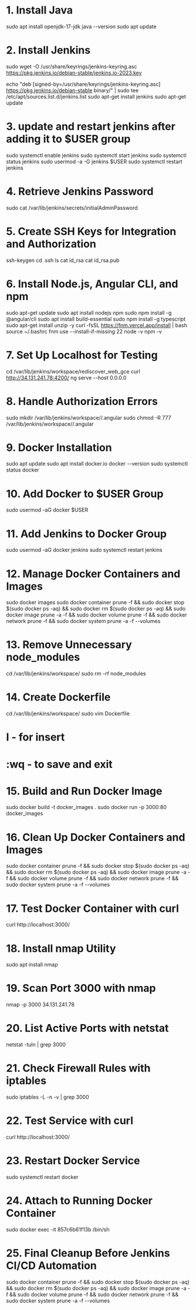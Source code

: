 # 1. Install Java
sudo apt install openjdk-17-jdk
java --version
sudo apt update

# 2. Install Jenkins
sudo wget -O /usr/share/keyrings/jenkins-keyring.asc https://pkg.jenkins.io/debian-stable/jenkins.io-2023.key

echo "deb [signed-by=/usr/share/keyrings/jenkins-keyring.asc] https://pkg.jenkins.io/debian-stable binary/" | sudo tee /etc/apt/sources.list.d/jenkins.list
sudo apt-get install jenkins
sudo apt-get update

# 3. update and restart jenkins after adding it to $USER group
sudo systemctl enable jenkins
sudo systemctl start jenkins
sudo systemctl status jenkins
sudo usermod -a -G jenkins $USER
sudo systemctl restart jenkins

# 4. Retrieve Jenkins Password
sudo cat /var/lib/jenkins/secrets/initialAdminPassword

# 5. Create SSH Keys for Integration and Authorization
ssh-keygen
cd .ssh
ls
cat id_rsa
cat id_rsa.pub

# 6. Install Node.js, Angular CLI, and npm
sudo apt-get update
sudo apt install nodejs npm
sudo npm install -g @angular/cli
sudo apt install build-essential
sudo npm install -g typescript
sudo apt-get install unzip -y
curl -fsSL https://fnm.vercel.app/install | bash
source ~/.bashrc
fnm use --install-if-missing 22
node -v
npm -v

# 7. Set Up Localhost for Testing
cd /var/lib/jenkins/workspace/rediscover_web_gce
curl http://34.131.241.78:4200/
ng serve --host 0.0.0.0

# 8. Handle Authorization Errors
sudo mkdir /var/lib/jenkins/workspace/<directory>/.angular
sudo chmod -R 777 /var/lib/jenkins/workspace/<directory>/.angular

# 9. Docker Installation
sudo apt update
sudo apt install docker.io
docker --version
sudo systemctl status docker

# 10. Add Docker to $USER Group
sudo usermod -aG docker $USER

# 11. Add Jenkins to Docker Group
sudo usermod -aG docker jenkins
sudo systemctl restart jenkins

# 12. Manage Docker Containers and Images
sudo docker images
sudo docker container prune -f && sudo docker stop $(sudo docker ps -aq) && sudo docker rm $(sudo docker ps -aq) && sudo docker image prune -a -f && sudo docker volume prune -f && sudo docker network prune -f && sudo docker system prune -a -f --volumes

# 13. Remove Unnecessary node_modules
cd /var/lib/jenkins/workspace/<directory>
sudo rm -rf node_modules

# 14. Create Dockerfile
cd /var/lib/jenkins/workspace/<directory>
sudo vim Dockerfile
# I - for insert
# :wq - to save and exit

# 15. Build and Run Docker Image
sudo docker build -t docker_images .
sudo docker run -p 3000:80 docker_images

# 16. Clean Up Docker Containers and Images
sudo docker container prune -f && sudo docker stop $(sudo docker ps -aq) && sudo docker rm $(sudo docker ps -aq) && sudo docker image prune -a -f && sudo docker volume prune -f && sudo docker network prune -f && sudo docker system prune -a -f --volumes

# 17. Test Docker Container with curl
curl http://localhost:3000/

# 18. Install nmap Utility
sudo apt install nmap

# 19. Scan Port 3000 with nmap
nmap -p 3000 34.131.241.78

# 20. List Active Ports with netstat
netstat -tuln | grep 3000

# 21. Check Firewall Rules with iptables
sudo iptables -L -n -v | grep 3000

# 22. Test Service with curl
curl http://localhost:3000/

# 23. Restart Docker Service
sudo systemctl restart docker

# 24. Attach to Running Docker Container
sudo docker exec -it 857c6b61f13b /bin/sh

# 25. Final Cleanup Before Jenkins CI/CD Automation
sudo docker container prune -f && sudo docker stop $(sudo docker ps -aq) && sudo docker rm $(sudo docker ps -aq) && sudo docker image prune -a -f && sudo docker volume prune -f && sudo docker network prune -f && sudo docker system prune -a -f --volumes
